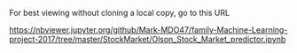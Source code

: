 For best viewing without cloning a local copy, go to this URL

https://nbviewer.jupyter.org/github/Mark-MDO47/family-Machine-Learning-project-2017/tree/master/StockMarket/Olson_Stock_Market_predictor.ipynb
